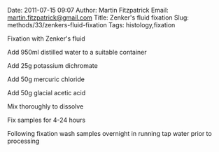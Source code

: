 Date: 2011-07-15 09:07
Author: Martin Fitzpatrick
Email: martin.fitzpatrick@gmail.com
Title: Zenker&#39;s fluid fixation
Slug: methods/33/zenkers-fluid-fixation
Tags: histology,fixation

Fixation with Zenker's fluid









Add 950ml distilled water to a suitable container



Add 25g potassium dichromate



Add 50g mercuric chloride



Add 50g glacial acetic acid



Mix thoroughly to dissolve



Fix samples for 4-24 hours



Following fixation wash samples overnight in running tap water prior to processing





